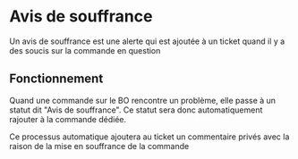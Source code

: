 # Avis de souffrance

Un avis de souffrance est une alerte qui est ajoutée à un ticket quand il y a des soucis sur la commande en question

## Fonctionnement

Quand une commande sur le BO rencontre un problème, elle passe à un statut dit "Avis de souffrance".
Ce statut sera donc automatiquement rajouter à la commande dédiée.

Ce processus automatique ajoutera au ticket un commentaire privés avec la raison de la mise en souffrance de la commande
